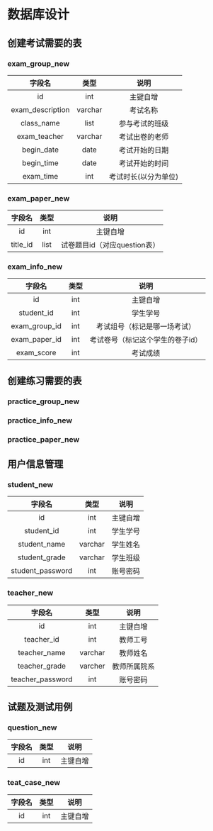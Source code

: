 # 数据库设计
## 创建考试需要的表
### exam_group_new
| 字段名 | 类型 | 说明 |
| :----: | :----: | :----: |
| id | int | 主键自增 |
| exam_description | varchar | 考试名称 |
| class_name | list<string> | 参与考试的班级 |
| exam_teacher | varchar | 考试出卷的老师 | 
| begin_date | date | 考试开始的日期 |
| begin_time | date | 考试开始的时间 | 
| exam_time | int | 考试时长(以分为单位) |

### exam_paper_new
| 字段名 | 类型 | 说明 |
| :----: | :----: | :----: |
| id | int | 主键自增 |
| title_id | list<Integer> | 试卷题目id（对应question表） |
  
### exam_info_new
| 字段名 | 类型 | 说明 |
| :----: | :----: | :----: |
| id | int | 主键自增 |
| student_id | int | 学生学号 |
| exam_group_id | int | 考试组号（标记是哪一场考试） |
| exam_paper_id | int | 考试卷号（标记这个学生的卷子id） |
| exam_score | int | 考试成绩 |

## 创建练习需要的表
### practice_group_new
### practice_info_new
### practice_paper_new

## 用户信息管理
### student_new
| 字段名 | 类型 | 说明 |
| :----: | :----: | :----: |
| id | int | 主键自增 |
| student_id | int | 学生学号 |
| student_name | varchar | 学生姓名 |
| student_grade | varchar | 学生班级 |
| student_password | int | 账号密码 |

### teacher_new
| 字段名 | 类型 | 说明 |
| :----: | :----: | :----: |
| id | int | 主键自增 |
| teacher_id | int | 教师工号 |
| teacher_name | varchar | 教师姓名 |
| teacher_grade | varcher | 教师所属院系 |
| teacher_password | int | 账号密码 |

## 试题及测试用例
### question_new
| 字段名 | 类型 | 说明 |
| :----: | :----: | :----: |
| id | int | 主键自增 |

### teat_case_new
| 字段名 | 类型 | 说明 |
| :----: | :----: | :----: |
| id | int | 主键自增 |
